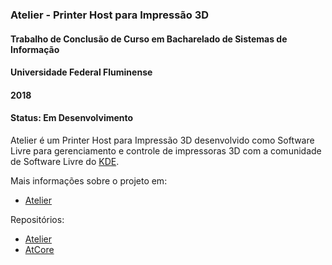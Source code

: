 ### Atelier - Printer Host para Impressão 3D
#### Trabalho de Conclusão de Curso em Bacharelado de Sistemas de Informação
#### Universidade Federal Fluminense
#### 2018
#### Status: Em Desenvolvimento

Atelier é um Printer Host para Impressão 3D desenvolvido como
Software Livre para gerenciamento e controle de impressoras 3D
com a comunidade de Software Livre do [KDE](kde.org).

Mais informações sobre o projeto em:
- [Atelier](atelier.kde.org)

Repositórios:
- [Atelier](https://github.com/kde/atelier)
- [AtCore](https://github.com/kde/atcore)


